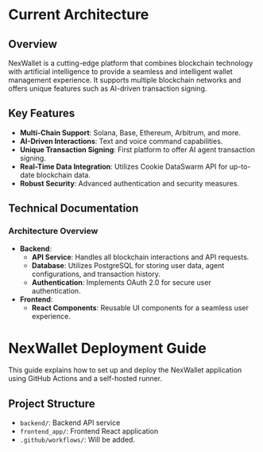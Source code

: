 # Current Architecture
## Overview
NexWallet is a cutting-edge platform that combines blockchain technology with artificial intelligence to provide a seamless and intelligent wallet management experience. It supports multiple blockchain networks and offers unique features such as AI-driven transaction signing.
## Key Features
- **Multi-Chain Support**: Solana, Base, Ethereum, Arbitrum, and more.
- **AI-Driven Interactions**: Text and voice command capabilities.
- **Unique Transaction Signing**: First platform to offer AI agent transaction signing.
- **Real-Time Data Integration**: Utilizes Cookie DataSwarm API for up-to-date blockchain data.
- **Robust Security**: Advanced authentication and security measures.
## Technical Documentation
### Architecture Overview
- **Backend**:
  - **API Service**: Handles all blockchain interactions and API requests.
  - **Database**: Utilizes PostgreSQL for storing user data, agent configurations, and transaction history.
  - **Authentication**: Implements OAuth 2.0 for secure user authentication.
- **Frontend**:
  - **React Components**: Reusable UI components for a seamless user experience.


# NexWallet Deployment Guide

This guide explains how to set up and deploy the NexWallet application using GitHub Actions and a self-hosted runner.

## Project Structure

- `backend/`: Backend API service
- `frontend_app/`: Frontend React application
- `.github/workflows/`: Will be added.

